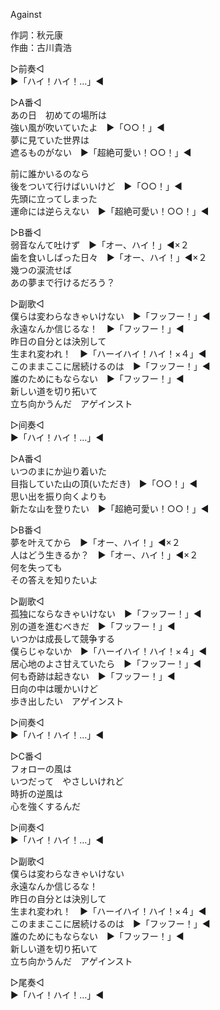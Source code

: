 Against  
  
作詞：秋元康  
作曲：古川貴浩  
  
▷前奏◁  
▶「ハイ！ハイ！…」◀  
  
▷A番◁  
あの日　初めての場所は  
強い風が吹いていたよ　▶「○○！」◀  
夢に見ていた世界は  
遮るものがない　▶「超絶可愛い！○○！」◀  
  
前に誰かいるのなら  
後をついて行けばいいけど　▶「○○！」◀  
先頭に立ってしまった  
運命には逆らえない　▶「超絶可愛い！○○！」◀  
  
▷B番◁  
弱音なんて吐けず　▶「オー、ハイ！」◀×２  
歯を食いしばった日々　▶「オー、ハイ！」◀×２  
幾つの涙流せば  
あの夢まで行けるだろう？  
  
▷副歌◁  
僕らは変わらなきゃいけない　▶「フッフー！」◀  
永遠なんか信じるな！　▶「フッフー！」◀  
昨日の自分とは決別して  
生まれ変われ！　▶「ハーイハイ！ハイ！×４」◀  
このままここに居続けるのは　▶「フッフー！」◀  
誰のためにもならない　▶「フッフー！」◀  
新しい道を切り拓いて  
立ち向かうんだ　アゲインスト  
  
▷间奏◁  
▶「ハイ！ハイ！…」◀  
  
▷A番◁  
いつのまにか辿り着いた  
目指していた山の頂(いただき)　▶「○○！」◀  
思い出を振り向くよりも  
新たな山を登りたい　▶「超絶可愛い！○○！」◀  
  
▷B番◁  
夢を叶えてから　▶「オー、ハイ！」◀×２  
人はどう生きるか？　▶「オー、ハイ！」◀×２  
何を失っても  
その答えを知りたいよ  
  
▷副歌◁  
孤独にならなきゃいけない　▶「フッフー！」◀  
別の道を進むべきだ　▶「フッフー！」◀  
いつかは成長して競争する  
僕らじゃないか　▶「ハーイハイ！ハイ！×４」◀  
居心地のよさ甘えていたら　▶「フッフー！」◀  
何も奇跡は起きない　▶「フッフー！」◀  
日向の中は暖かいけど  
歩き出したい　アゲインスト  
  
▷间奏◁  
▶「ハイ！ハイ！…」◀  
  
▷C番◁  
フォローの風は  
いつだって　やさしいけれど  
時折の逆風は  
心を強くするんだ  
  
▷间奏◁  
▶「ハイ！ハイ！…」◀  
  
▷副歌◁  
僕らは変わらなきゃいけない  
永遠なんか信じるな！  
昨日の自分とは決別して  
生まれ変われ！　▶「ハーイハイ！ハイ！×４」◀  
このままここに居続けるのは　▶「フッフー！」◀  
誰のためにもならない　▶「フッフー！」◀  
新しい道を切り拓いて  
立ち向かうんだ　アゲインスト  
  
▷尾奏◁  
▶「ハイ！ハイ！…」◀  
